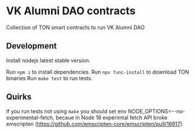 # VK Alumni DAO contracts

Collection of TON smart contracts to run VK Alumni DAO

## Development

Install nodejs latest stable version.

Run `npm i` to install dependencies.
Run `npx func-install` to download TON binaries
Run `make test` to run tests.

## Quirks

If you run tests not using `make` you should set env NODE_OPTIONS=--no-experimental-fetch, becaue in Node 18
experimtal fetch API broke emscripten (https://github.com/emscripten-core/emscripten/pull/16917).
